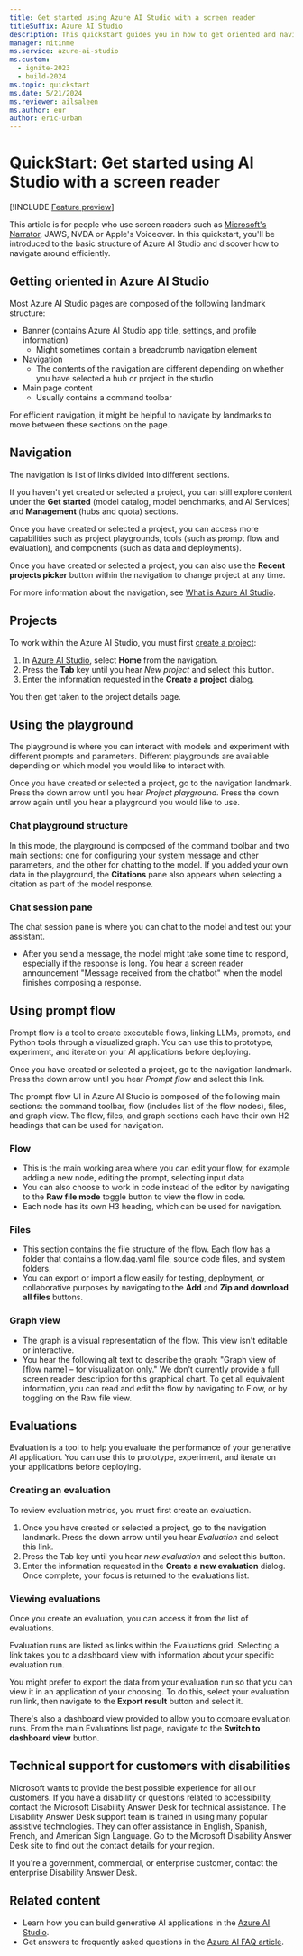 ```yaml
---
title: Get started using Azure AI Studio with a screen reader
titleSuffix: Azure AI Studio
description: This quickstart guides you in how to get oriented and navigate Azure AI Studio with a screen reader.
manager: nitinme
ms.service: azure-ai-studio
ms.custom:
  - ignite-2023
  - build-2024
ms.topic: quickstart
ms.date: 5/21/2024
ms.reviewer: ailsaleen
ms.author: eur
author: eric-urban
---
```


# QuickStart: Get started using AI Studio with a screen reader

[!INCLUDE [Feature preview](../includes/feature-preview.md)]

This article is for people who use screen readers such as [Microsoft's Narrator](https://support.microsoft.com/windows/complete-guide-to-narrator-e4397a0d-ef4f-b386-d8ae-c172f109bdb1#WindowsVersion=Windows_11), JAWS, NVDA or Apple's Voiceover. In this quickstart, you'll be introduced to the basic structure of Azure AI Studio and discover how to navigate around efficiently. 

## Getting oriented in Azure AI Studio 

Most Azure AI Studio pages are composed of the following landmark structure: 

- Banner (contains Azure AI Studio app title, settings, and profile information)
    - Might sometimes contain a breadcrumb navigation element 
- Navigation
    - The contents of the navigation are different depending on whether you have selected a hub or project in the studio
- Main page content 
    - Usually contains a command toolbar 

For efficient navigation, it might be helpful to navigate by landmarks to move between these sections on the page.


## Navigation

The navigation is list of links divided into different sections. 

If you haven't yet created or selected a project, you can still explore content under the **Get started** (model catalog, model benchmarks, and AI Services) and **Management** (hubs and quota) sections.

Once you have created or selected a project, you can access more capabilities such as project playgrounds, tools (such as prompt flow and evaluation), and components (such as data and deployments). 

Once you have created or selected a project, you can also use the **Recent projects picker** button within the navigation to change project at any time.

For more information about the navigation, see [What is Azure AI Studio](../what-is-ai-studio.md).

## Projects 

To work within the Azure AI Studio, you must first [create a project](../how-to/create-projects.md): 
1. In [Azure AI Studio](https://ai.azure.com), select **Home** from the navigation.
1. Press the **Tab** key until you hear *New project* and select this button.  
1. Enter the information requested in the **Create a project** dialog.  

You then get taken to the project details page. 

## Using the playground 

The playground is where you can interact with models and experiment with different prompts and parameters. Different playgrounds are available depending on which model you would like to interact with.  

Once you have created or selected a project, go to the navigation landmark. Press the down arrow until you hear *Project playground*. Press the down arrow again until you hear a playground you would like to use.

### Chat playground structure 

In this mode, the playground is composed of the command toolbar and two main sections: one for configuring your system message and other parameters, and the other for chatting to the model. If you added your own data in the playground, the **Citations** pane also appears when selecting a citation as part of the model response. 

### Chat session pane  

The chat session pane is where you can chat to the model and test out your assistant. 
- After you send a message, the model might take some time to respond, especially if the response is long. You hear a screen reader announcement "Message received from the chatbot" when the model finishes composing a response.  

## Using prompt flow 

Prompt flow is a tool to create executable flows, linking LLMs, prompts, and Python tools through a visualized graph. You can use this to prototype, experiment, and iterate on your AI applications before deploying.  

Once you have created or selected a project, go to the navigation landmark. Press the down arrow until you hear *Prompt flow* and select this link.

The prompt flow UI in Azure AI Studio is composed of the following main sections: the command toolbar, flow (includes list of the flow nodes), files, and graph view. The flow, files, and graph sections each have their own H2 headings that can be used for navigation.


### Flow 

- This is the main working area where you can edit your flow, for example adding a new node, editing the prompt, selecting input data 
- You can also choose to work in code instead of the editor by navigating to the **Raw file mode** toggle button to view the flow in code. 
- Each node has its own H3 heading, which can be used for navigation.  

### Files 

- This section contains the file structure of the flow. Each flow has a folder that contains a flow.dag.yaml file, source code files, and system folders.  
- You can export or import a flow easily for testing, deployment, or collaborative purposes by navigating to the **Add** and **Zip and download all files** buttons.

### Graph view 

- The graph is a visual representation of the flow. This view isn't editable or interactive. 
- You hear the following alt text to describe the graph: "Graph view of [flow name] – for visualization only." We don't currently provide a full screen reader description for this graphical chart. To get all equivalent information, you can read and edit the flow by navigating to Flow, or by toggling on the Raw file view.  

 
## Evaluations  

Evaluation is a tool to help you evaluate the performance of your generative AI application. You can use this to prototype, experiment, and iterate on your applications before deploying.

### Creating an evaluation 

To review evaluation metrics, you must first create an evaluation.  

1. Once you have created or selected a project, go to the navigation landmark. Press the down arrow until you hear *Evaluation* and select this link.
1. Press the Tab key until you hear *new evaluation* and select this button.  
1. Enter the information requested in the **Create a new evaluation** dialog. Once complete, your focus is returned to the evaluations list. 

### Viewing evaluations 

Once you create an evaluation, you can access it from the list of evaluations.  

Evaluation runs are listed as links within the Evaluations grid. Selecting a link takes you to a dashboard view with information about your specific evaluation run. 

You might prefer to export the data from your evaluation run so that you can view it in an application of your choosing. To do this, select your evaluation run link, then navigate to the **Export result** button and select it. 

There's also a dashboard view provided to allow you to compare evaluation runs. From the main Evaluations list page, navigate to the **Switch to dashboard view** button. 

 
## Technical support for customers with disabilities 

Microsoft wants to provide the best possible experience for all our customers. If you have a disability or questions related to accessibility, contact the Microsoft Disability Answer Desk for technical assistance. The Disability Answer Desk support team is trained in using many popular assistive technologies. They can offer assistance in English, Spanish, French, and American Sign Language. Go to the Microsoft Disability Answer Desk site to find out the contact details for your region. 

If you're a government, commercial, or enterprise customer, contact the enterprise Disability Answer Desk. 

## Related content

* Learn how you can build generative AI applications in the [Azure AI Studio](../what-is-ai-studio.md).
* Get answers to frequently asked questions in the [Azure AI FAQ article](../faq.yml).
